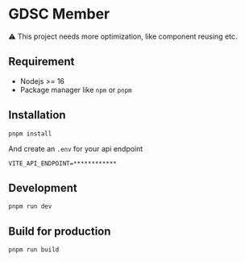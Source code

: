 # GDSC Member

⚠️ This project needs more optimization, like component reusing etc.

## Requirement
- Nodejs >= 16
- Package manager like `npm` or `pnpm`

## Installation
```
pnpm install
```
And create an `.env` for your api endpoint
```
VITE_API_ENDPOINT=************
```

## Development
```
pnpm run dev
```

## Build for production
```
pnpm run build
```